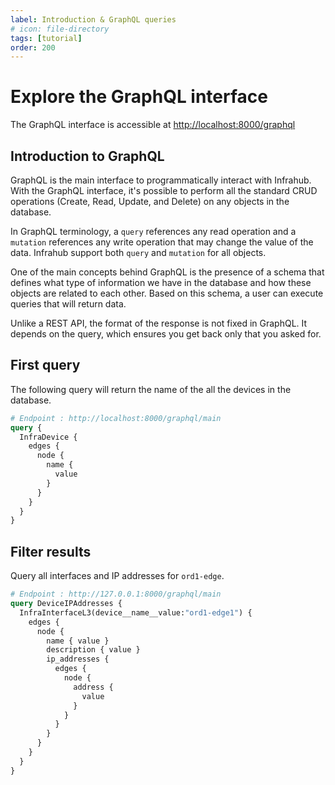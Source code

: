 ```yaml
---
label: Introduction & GraphQL queries
# icon: file-directory
tags: [tutorial]
order: 200
---
```


# Explore the GraphQL interface

The GraphQL interface is accessible at [http://localhost:8000/graphql](http://localhost:8000/graphql)

## Introduction to GraphQL

GraphQL is the main interface to programmatically interact with Infrahub. With the GraphQL interface, it's possible to perform all the standard CRUD operations (Create, Read, Update, and Delete) on any objects in the database.

In GraphQL terminology, a `query` references any read operation and a `mutation` references any write operation that may change the value of the data. Infrahub support both `query` and `mutation` for all objects.

One of the main concepts behind GraphQL is the presence of a schema that defines what type of information we have in the database and how these objects are related to each other. Based on this schema, a user can execute queries that will return data.

Unlike a REST API, the format of the response is not fixed in GraphQL. It depends on the query, which ensures you get back only that you asked for.

## First query

The following query will return the name of the all the devices in the database.

```graphql # First Query
# Endpoint : http://localhost:8000/graphql/main
query {
  InfraDevice {
    edges {
      node {
        name {
          value
        }
      }
    }
  }
}
```

## Filter results

Query all interfaces and IP addresses for `ord1-edge`.

```graphql # GraphQL query with a top level filter
# Endpoint : http://127.0.0.1:8000/graphql/main
query DeviceIPAddresses {
  InfraInterfaceL3(device__name__value:"ord1-edge1") {
    edges {
      node {
        name { value }
        description { value }
        ip_addresses {
          edges {
            node {
              address {
                value
              }
            }
          }
        }
      }
    }
  }
}
```

